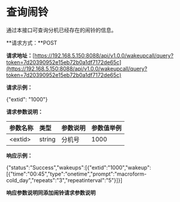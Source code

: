 # 查询闹铃

通过本接口可查询分机已经存在的闹铃的信息。

**请求方式：**POST

**请求地址：**[https://192.168.5.150:8088/api/v1.0.0/wakeupcall/query?token=7d20390952e15eb72b0a1df7172de65c](https://192.168.5.150:8088/api/v1.0.0/wakeupcall/query?token=7d20390952e15eb72b0a1df7172de65c)

**请求示例：**

{"extid": "1000"}

**请求参数说明：**

| 参数名称 | 类型 | 参数说明 | 参数值举例 |
| :--- | :--- | :--- | :--- |
| &lt;extid&gt; | string | 分机号 | 1000 |

**响应示例：**

{"status":"Success","wakeups":\[{"extid":"1000","wakeup":\[{"time":"00:45","type":"onetime","prompt":"macroform-cold\_day","repeats":"3","repeatinterval":"5"}\]}\]

**响应参数说明同添加闹铃请求参数说明**

